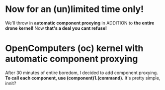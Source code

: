 # Now for an (un)limited time only!
We'll throw in **automatic component proxying** in ADDITION to **the entire drone kernel!** Now **that's a deal you cant refuse!**

# **OpenComputers** (oc) **kernel with automatic component proxying**
After 30 minutes of entire boredom, I decided to add component proxying. **To call each component, use (component)1.(command).** It's pretty simple, innit?
